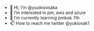 - 👋 Hi, I’m @yuukioosaka
- 👀 I’m interested in pm, aws and azure
- 🌱 I’m currently learning pmbok 7th
- 📫 How to reach me twitter @yukiosak1

<!---
yuukioosaka/yuukioosaka is a ✨ special ✨ repository because its `README.md` (this file) appears on your GitHub profile.
You can click the Preview link to take a look at your changes.
--->
